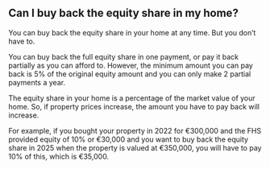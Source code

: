 ##  Can I buy back the equity share in my home?

You can buy back the equity share in your home at any time. But you don’t have
to.

You can buy back the full equity share in one payment, or pay it back
partially as you can afford to. However, the minimum amount you can pay back
is 5% of the original equity amount and you can only make 2 partial payments a
year.

The equity share in your home is a percentage of the market value of your
home. So, if property prices increase, the amount you have to pay back will
increase.

For example, if you bought your property in 2022 for €300,000 and the FHS
provided equity of 10% or €30,000 and you want to buy back the equity share in
2025 when the property is valued at €350,000, you will have to pay 10% of
this, which is €35,000.
